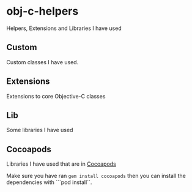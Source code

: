 obj-c-helpers
=============

Helpers, Extensions and Libraries I have used

## Custom

Custom classes I have used.

## Extensions

Extensions to core Objective-C classes

## Lib

Some libraries I have used

## Cocoapods

Libraries I have used that are in [Cocoapods](http://cocoapods.org/)

Make sure you have ran ```gem install cocoapods``` then you can
install the dependencies with ```pod install``.
